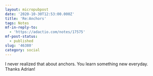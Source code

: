```yaml
---
layout: micropubpost
date: '2020-10-30T12:53:00.000Z'
title: 'Re:Anchors'
tags: Notes
mf-in-reply-to:
  - 'https://adactio.com/notes/17575'
mf-post-status:
  - published
slug: '46380'
category: social
---
```

I never realized that about anchors. You learn something new everyday. Thanks Adrian! 
